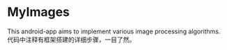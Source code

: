 # MyImages
This android-app aims to implement various image processing algorithms.
代码中注释有框架搭建的详细步骤，一目了然。
